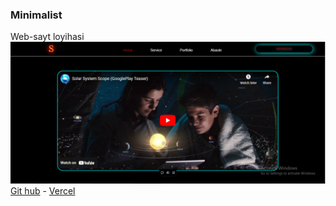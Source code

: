 ### Minimalist

Web-sayt loyihasi  
![SOLAR SYSTEM SCOPE](./doc_2024-12-12_15-32-37.png)  
[Git hub](https://github.com/SevinchoySoftwareDeveloper/sevinch) - [Vercel](https://sevinch-xi.vercel.app/)
